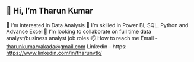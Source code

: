 ## 👋 Hi, I’m Tharun Kumar
👀 I’m interested in Data Analysis
🌱 I’m skilled in Power BI, SQL, Python and Advance Excel
💞️ I’m looking to collaborate on full time data analyst/business analyst job roles
📫 How to reach me Email - tharunkumarvakada@gmail.com Linkedin - https: https://www.linkedin.com/in/tharunvtk/


